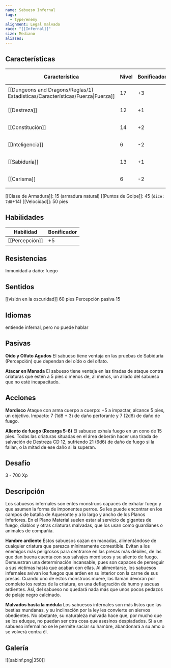 ```yaml
---
name: Sabueso Infernal
tags:
  - type/enemy
alignment: Legal malvado
race: "[[Infernal]]"
size: Mediano
aliases:
---
```


## Características

| Característica                                                                 | Nivel | Bonificador | Lanzar dado      |
| ------------------------------------------------------------------------------ | ----- | ----------- | ---------------- |
| [[Dungeons and Dragons/Reglas/1) Estadisticas/Características/Fuerza\|Fuerza]] | 17    | +3          | `dice: 1d20 + 0` |
| [[Destreza]]                                                                   | 12    | +1          | `dice: 1d20 + 0` |
| [[Constitución]]                                                               | 14    | +2          | `dice: 1d20 + 0` |
| [[Inteligencia]]                                                               | 6     | -2          | `dice: 1d20 + 0` |
| [[Sabiduría]]                                                                  | 13    | +1          | `dice: 1d20 + 0` |
| [[Carisma]]                                                                    | 6     | -2          | `dice: 1d20 + 0` |

[[Clase de Armadura]]: 15 (armadura natural)
[[Puntos de Golpe]]: 45 (`dice: 7d8`+14)
[[Velocidad]]: 50 pies

## Habilidades

| Habilidad      | Bonificador |
| -------------- | ----------- |
| [[Percepción]] | +5          |

## Resistencias

Inmunidad a daño: fuego

## Sentidos

[[visión en la oscuridad]] 60 pies
Percepción pasiva 15

## Idiomas

entiende infernal, pero no puede hablar

## Pasivas

**Oído y Olfato Agudos**
El sabueso tiene ventaja en las pruebas de Sabiduría (Percepción) que dependan del oído o del olfato.

**Atacar en Manada**
El sabueso tiene ventaja en las tiradas de ataque contra criaturas que estén a 5 pies o menos de, al menos, un aliado del sabueso que no esté incapacitado.

## Acciones

**Mordisco**
Ataque con arma cuerpo a cuerpo: +5 a impactar, alcance 5 pies, un objetivo. 
Impacto: 7 (1d8 + 3) de daño perforante y 7 (2d6) de daño de fuego.

**Aliento de fuego (Recarga 5-6)**
El sabueso exhala fuego en un cono de 15 pies. Todas las criaturas situadas en el área deberán hacer una tirada de salvación de Destreza CD 12, sufriendo 21 (6d6) de daño de fuego si la fallan, o la mitad de ese daño si la superan.

## Desafío

3 - 700 Xp

## Descripción

Los sabuesos infernales son entes monstruos capaces de exhalar fuego y que asumen la forma de imponentes perros. Se les puede encontrar en los campos de batalla de Aqueronte y a lo largo y ancho de los Planos Inferiores. En el Plano Material suelen estar al servicio de gigantes de fuego, diablos y otras criaturas malvadas, que los usan como guardianes o animales de compañía.

**Hambre ardiente**
Estos sabuesos cazan en manadas, alimentándose de cualquier criatura que parezca mínimamente comestible. Evitan a los enemigos más peligrosos para centrarse en las presas más débiles, de las que dan buena cuenta con sus salvajes mordiscos y su aliento de fuego. Demuestran una determinación incansable, pues son capaces de perseguir a sus víctimas hasta que acaban con ellas.
Al alimentarse, los sabuesos infernales avivan los fuegos que arden en su interior con la carne de sus presas. Cuando uno de estos monstruos muere, las llaman devoran por completo los restos de la criatura, en una deflagración de humo y ascuas ardientes. Así, del sabueso no quedará nada más que unos pocos pedazos de pelaje negro calcinado.

**Malvados hasta la médula**
Los sabuesos infernales son más listos que las bestias mundanas, y su inclinación por la ley les convierte en siervos obedientes. No obstante, su naturaleza malvada hace que, por mucho que se los eduque, no puedan ser otra cosa que asesinos despiadados. Si a un sabueso infernal no se le permite saciar su hambre, abandonará a su amo o se volverá contra él.

## Galería

![[sabinf.png|350]]